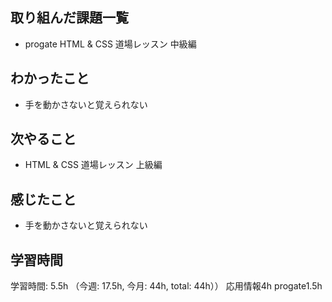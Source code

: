 ## 取り組んだ課題一覧
- progate HTML & CSS 道場レッスン 中級編
## わかったこと
- 手を動かさないと覚えられない
## 次やること
- HTML & CSS 道場レッスン 上級編
## 感じたこと
- 手を動かさないと覚えられない
## 学習時間
学習時間: 5.5h （今週: 17.5h, 今月: 44h, total: 44h））
応用情報4h
progate1.5h
